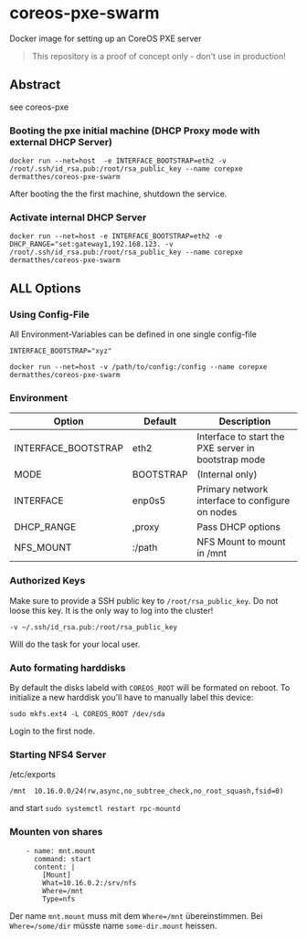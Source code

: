 # coreos-pxe-swarm
Docker image for setting up an CoreOS PXE server 

> This repository is a proof of concept only - don't use in production!
>

## Abstract

see coreos-pxe

### Booting the pxe initial machine (DHCP Proxy mode with external DHCP Server) 

```
docker run --net=host  -e INTERFACE_BOOTSTRAP=eth2 -v /root/.ssh/id_rsa.pub:/root/rsa_public_key --name corepxe dermatthes/coreos-pxe-swarm
```

After booting the the first machine, shutdown the service. 
 
### Activate internal DHCP Server

```
docker run --net=host -e INTERFACE_BOOTSTRAP=eth2 -e DHCP_RANGE="set:gateway1,192.168.123. -v /root/.ssh/id_rsa.pub:/root/rsa_public_key --name corepxe dermatthes/coreos-pxe-swarm
```


## ALL Options


### Using Config-File

All Environment-Variables can be defined in one single config-file

```
INTERFACE_BOOTSTRAP="xyz"

```

```
docker run --net=host -v /path/to/config:/config --name corepxe dermatthes/coreos-pxe-swarm
```


### Environment

| Option              | Default           | Description                                           |
|---------------------|-------------------|-------------------------------------------------------|
| INTERFACE_BOOTSTRAP | eth2              | Interface to start the PXE server in bootstrap mode   |
| MODE                | BOOTSTRAP         | (Internal only)                                       |
| INTERFACE           | enp0s5            | Primary network interface to configure on nodes       |
| DHCP_RANGE          | <myip>,proxy      | Pass DHCP options                                     |
| NFS_MOUNT           | <ip>:/path        | NFS Mount to mount in /mnt                            |

### Authorized Keys

Make sure to provide a SSH public key to `/root/rsa_public_key`. Do not 
loose this key. It is the only way to log into the cluster!

```
-v ~/.ssh/id_rsa.pub:/root/rsa_public_key
```
Will do the task for your local user.



### Auto formating harddisks

By default the disks labeld with `COREOS_ROOT` will be formated 
 on reboot. To initialize a new harddisk you'll have to manually
 label this device:

```
sudo mkfs.ext4 -L COREOS_ROOT /dev/sda
```

Login to the first node.


### Starting NFS4 Server

/etc/exports
```
/mnt  10.16.0.0/24(rw,async,no_subtree_check,no_root_squash,fsid=0)
```

and start `sudo systemctl restart rpc-mountd`


### Mounten von shares

```
    - name: mnt.mount
      command: start
      content: |
        [Mount]
        What=10.16.0.2:/srv/nfs
        Where=/mnt
        Type=nfs
```

Der name `mnt.mount` muss mit dem `Where=/mnt` übereinstimmen.
Bei `Where=/some/dir` müsste name `some-dir.mount` heissen.